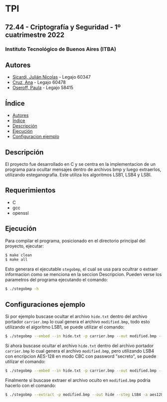 # TPI

## 72.44 - Criptografía y Seguridad - 1º cuatrimestre 2022

### Instituto Tecnológico de Buenos Aires (ITBA)

## Autores

- [Sicardi, Julián Nicolas](https://github.com/Jsicardi) - Legajo 60347
- [Cruz, Ana](https://github.com/anitacruz) - Legajo 60478
- [Oseroff, Paula](https://github.com/prausela) - Legajo 58415

## Índice
- [Autores](#autores)
- [Índice](#índice)
- [Descripción](#descripción)
- [Ejecución](#ejecución)
- [Configuracion ejemplo](#configuraciones-ejemplo)

## Descripción

El proyecto fue desarrollado en C y se centra en la implementacion de un programa para ocultar mensajes dentro de archivos bmp y luego extraerlos, utilizando esteganografia. Este utiliza los algoritmos LSB1, LSB4 y LSBI.

## Requerimientos

- C
- gcc
- openssl

## Ejecución

Para compilar el programa, posicionado en el directorio principal del proyecto, ejecutar:

```bash
$ make clean
$ make all
```

Esto generara el ejecutable `stegobmp`, el cual se usa para ocultrar o extraer informacion como se menciona en la seccion Descripcion.
Pueden verse los parametros del programa ejecutando el comando:

```bash
$ ./stegobmp -h
```

## Configuraciones ejemplo

Si por ejemplo buscase ocultar el archivo `hide.txt` dentro del archivo portador `carrier.bmp` lo cual genera el archivo `modified.bmp`, todo esto utilizando el algoritmo LSB1, se puede utilizar el comando:

```bash
$ ./stegobmp --embed --in hide.txt -p carrier.bmp --out modified.bmp --steg LSB1
```

Si ahora buscase ocultar el archivo `hide.txt` dentro del archivo portador `carrier.bmp` lo cual genera el archivo `modified.bmp`, pero utilizando LSB4 con encripcion AES-128 en modo CBC con password "secreto", se puede utilizar el comando:

```bash
$ ./stegobmp --embed --in hide.txt -p carrier.bmp --out modified.bmp --steg LSB4 -a aes128 -m cbc --pass secreto
```

Finalmente si buscase extraer el archivo oculto en `modified.bmp` podria hacerlo con el comando:

```bash
$ ./stegobmp --extract -p modified.bmp --out hide --steg LSB4 -a aes128 -m cbc --pass secreto
```